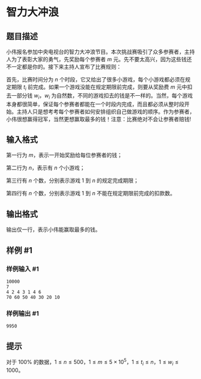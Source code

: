 # 智力大冲浪

## 题目描述

小伟报名参加中央电视台的智力大冲浪节目。本次挑战赛吸引了众多参赛者，主持人为了表彰大家的勇气，先奖励每个参赛者 $m$ 元。先不要太高兴，因为这些钱还不一定都是你的。接下来主持人宣布了比赛规则：

首先，比赛时间分为 $n$ 个时段，它又给出了很多小游戏，每个小游戏都必须在规定期限 $t_i$ 前完成。如果一个游戏没能在规定期限前完成，则要从奖励费 $m$ 元中扣去一部分钱 $w_i$，$w_i$ 为自然数，不同的游戏扣去的钱是不一样的。当然，每个游戏本身都很简单，保证每个参赛者都能在一个时段内完成，而且都必须从整时段开始。主持人只是想考考每个参赛者如何安排组织自己做游戏的顺序。作为参赛者，小伟很想赢得冠军，当然更想赢取最多的钱！注意：比赛绝对不会让参赛者赔钱!


## 输入格式

第一行为 $m$，表示一开始奖励给每位参赛者的钱；

第二行为 $n$，表示有 $n$ 个小游戏；

第三行有 $n$ 个数，分别表示游戏 $1$ 到 $n$ 的规定完成期限；

第四行有 $n$ 个数，分别表示游戏 $1$ 到 $n$ 不能在规定期限前完成的扣款数。

## 输出格式

输出仅一行，表示小伟能赢取最多的钱。

## 样例 #1

### 样例输入 #1
```
10000
7
4 2 4 3 1 4 6
70 60 50 40 30 20 10
```

### 样例输出 #1

```
9950
```

## 提示

对于 $100\%$ 的数据，$1 \le n \le 500$，$1 \le m \le 5 \times 10^5$，$1 \le t_i \le n$，$1 \le w_i \le 1000$。
